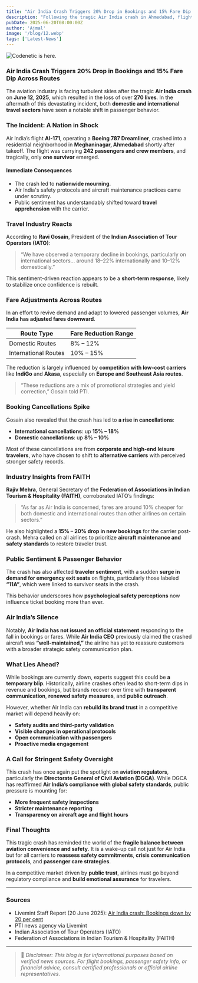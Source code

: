 ```yaml
---
title: "Air India Crash Triggers 20% Drop in Bookings and 15% Fare Dip Across Routes"
description: "Following the tragic Air India crash in Ahmedabad, flight bookings have dropped by up to 20% and fares by 15% across both domestic and international routes. Industry experts weigh in on the impact and forecast ahead."
pubDate: 2025-06-20T08:00:00Z
author: 'Ajmal'
image: '/blog/12.webp'
tags: ['Latest-News']
---
```


![Codenetic is here.](/blog/12.webp)


### Air India Crash Triggers 20% Drop in Bookings and 15% Fare Dip Across Routes

The aviation industry is facing turbulent skies after the tragic **Air India crash** on **June 12, 2025**, which resulted in the loss of over **270 lives**. In the aftermath of this devastating incident, both **domestic and international travel sectors** have seen a notable shift in passenger behavior.

### The Incident: A Nation in Shock

Air India’s flight **AI-171**, operating a **Boeing 787 Dreamliner**, crashed into a residential neighborhood in **Meghaninagar, Ahmedabad** shortly after takeoff. The flight was carrying **242 passengers and crew members**, and tragically, only **one survivor** emerged.

#### Immediate Consequences

- The crash led to **nationwide mourning**.
- Air India's safety protocols and aircraft maintenance practices came under scrutiny.
- Public sentiment has understandably shifted toward **travel apprehension** with the carrier.

### Travel Industry Reacts

According to **Ravi Gosain**, President of the **Indian Association of Tour Operators (IATO)**:

> “We have observed a temporary decline in bookings, particularly on international sectors… around 18–22% internationally and 10–12% domestically.”

This sentiment-driven reaction appears to be a **short-term response**, likely to stabilize once confidence is rebuilt.

### Fare Adjustments Across Routes

In an effort to revive demand and adapt to lowered passenger volumes, **Air India has adjusted fares downward**.

| Route Type        | Fare Reduction Range |
|-------------------|----------------------|
| Domestic Routes   | 8% – 12%             |
| International Routes | 10% – 15%         |

The reduction is largely influenced by **competition with low-cost carriers** like **IndiGo** and **Akasa**, especially on **Europe and Southeast Asia routes**.

> “These reductions are a mix of promotional strategies and yield correction,” Gosain told PTI.

### Booking Cancellations Spike

Gosain also revealed that the crash has led to **a rise in cancellations**:

- **International cancellations**: up **15% – 18%**
- **Domestic cancellations**: up **8% – 10%**

Most of these cancellations are from **corporate and high-end leisure travelers**, who have chosen to shift to **alternative carriers** with perceived stronger safety records.

### Industry Insights from FAITH

**Rajiv Mehra**, General Secretary of the **Federation of Associations in Indian Tourism & Hospitality (FAITH)**, corroborated IATO’s findings:

> “As far as Air India is concerned, fares are around 10% cheaper for both domestic and international routes than other airlines on certain sectors.”

He also highlighted a **15% – 20% drop in new bookings** for the carrier post-crash. Mehra called on all airlines to prioritize **aircraft maintenance and safety standards** to restore traveler trust.

### Public Sentiment & Passenger Behavior

The crash has also affected **traveler sentiment**, with a sudden **surge in demand for emergency exit seats** on flights, particularly those labeled **“11A”**, which were linked to survivor seats in the crash.

This behavior underscores how **psychological safety perceptions** now influence ticket booking more than ever.

### Air India’s Silence

Notably, **Air India has not issued an official statement** responding to the fall in bookings or fares. While **Air India CEO** previously claimed the crashed aircraft was **“well-maintained,”** the airline has yet to reassure customers with a broader strategic safety communication plan.

### What Lies Ahead?

While bookings are currently down, experts suggest this could be **a temporary blip**. Historically, airline crashes often lead to short-term dips in revenue and bookings, but brands recover over time with **transparent communication**, **renewed safety measures**, and **public outreach**.

However, whether Air India can **rebuild its brand trust** in a competitive market will depend heavily on:

- **Safety audits and third-party validation**
- **Visible changes in operational protocols**
- **Open communication with passengers**
- **Proactive media engagement**

### A Call for Stringent Safety Oversight

This crash has once again put the spotlight on **aviation regulators**, particularly the **Directorate General of Civil Aviation (DGCA)**. While DGCA has reaffirmed **Air India’s compliance with global safety standards**, public pressure is mounting for:

- **More frequent safety inspections**
- **Stricter maintenance reporting**
- **Transparency on aircraft age and flight hours**

### Final Thoughts

This tragic crash has reminded the world of the **fragile balance between aviation convenience and safety**. It is a wake-up call not just for Air India but for all carriers to **reassess safety commitments**, **crisis communication protocols**, and **passenger care strategies**.

In a competitive market driven by **public trust**, airlines must go beyond regulatory compliance and **build emotional assurance** for travelers.

---

### Sources

- Livemint Staff Report (20 June 2025): [Air India crash: Bookings down by 20 per cent](https://www.livemint.com)
- PTI news agency via Livemint
- Indian Association of Tour Operators (IATO)
- Federation of Associations in Indian Tourism & Hospitality (FAITH)

---

> 📌 *Disclaimer: This blog is for informational purposes based on verified news sources. For flight bookings, passenger safety info, or financial advice, consult certified professionals or official airline representatives.*

